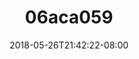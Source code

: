 ---
title: 06aca059
date: 2018-05-26T21:42:22-08:00
draft: false
location: Cle Elum, WA
img_url: https://d17enza3bfujl8.cloudfront.net/06aca059.jpg
original_fn: DSCF9786_01.jpg
tags:
- Cle Elum, WA
- Kenai
- dogs

---